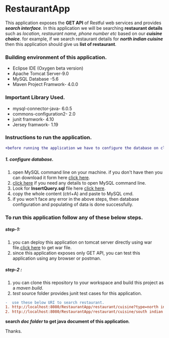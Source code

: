 # RestaurantApp
This application exposes the **GET API** of Restful web services and provides **_search interface_**.
In this application we will be searching **restaurant details** such as *location, restaurant name, phone number etc* based on our **_cuisine choice_**.
for example, if we search restaurant details for **_north indian cuisine_** then this application should give us **list of restaurant**.

### Building environment of this application.
- Eclipse IDE (Oxygen beta version)
- Apache Tomcat Server-9.0 
- MySQL Database -5.6
- Maven Project Framwork- 4.0.0

### Important Library Used.
- mysql-connector-java- 6.0.5
- commons-configuration2- 2.0
- junit framwork- 4.10
- Jersey framwork- 1.19

### Instructions to run the application.
```diff
+before running the application we have to configure the database on client's machine and populate some data.
```
##### 1. configure database. 
   1. open MySQL command line on your machine. if you don't have then you can download it form here [click here](https://dev.mysql.com/downloads/installer/).
   2. [click here]() if you need any details to open MySQL command line.
   3. Look for **InsertQuery.sql** file here [click here](https://github.com/ravi115/RestaurantApp/blob/master/SQL%20Instruction%20set/InsertQuery.sql).
   4. copy the whole content (ctrl+A) and paste to MySQL cmd.
   5. if you won't face any error in the above steps, then database configuration and populating of data is done successfully.

### To run this application follow any of these below steps.
 ##### step-1: 
 1. you can deploy this application on tomcat server directly using war file.[click here](https://github.com/ravi115/RestaurantApp/tree/master/war%20file) to get war file.
 2. since this application exposes only GET API, you can test this application using any browser or postman.
 
 ##### step-2 :
  1. you can clone this repository to your workspace and build this project as a _maven build_.
  2. _test_ source folder provides junit test cases for this application.
  
  ```diff
-  use these below URI to search restaurant.
  1. http://localhost:8080/RestaurantApp/restaurant/cuisine?type=north indian
  2. http://localhost:8080/RestaurantApp/restaurant/cuisine/south indian
```
 
**search _doc folder_ to  get java document of this application**.

Thanks.
